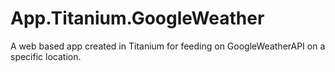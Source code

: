 App.Titanium.GoogleWeather
==========================

A web based app created in Titanium for feeding on GoogleWeatherAPI on a specific location.